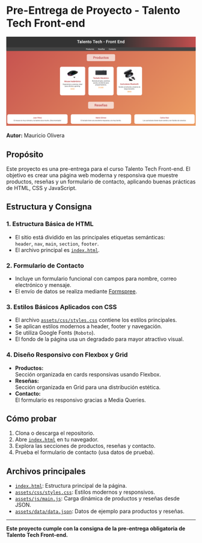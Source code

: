 # Pre-Entrega de Proyecto - Talento Tech Front-end

![Preview del proyecto](preview.png)

**Autor:** Mauricio Olivera

## Propósito

Este proyecto es una pre-entrega para el curso Talento Tech Front-end. El objetivo es crear una página web moderna y responsiva que muestre productos, reseñas y un formulario de contacto, aplicando buenas prácticas de HTML, CSS y JavaScript.

## Estructura y Consigna

### 1. Estructura Básica de HTML

- El sitio está dividido en las principales etiquetas semánticas:  
  `header`, `nav`, `main`, `section`, `footer`.
- El archivo principal es [`index.html`](index.html).

### 2. Formulario de Contacto

- Incluye un formulario funcional con campos para nombre, correo electrónico y mensaje.
- El envío de datos se realiza mediante [Formspree](https://formspree.io/).

### 3. Estilos Básicos Aplicados con CSS

- El archivo [`assets/css/styles.css`](assets/css/styles.css) contiene los estilos principales.
- Se aplican estilos modernos a header, footer y navegación.
- Se utiliza Google Fonts (`Roboto`).
- El fondo de la página usa un degradado para mayor atractivo visual.

### 4. Diseño Responsivo con Flexbox y Grid

- **Productos:**  
  Sección organizada en cards responsivas usando Flexbox.
- **Reseñas:**  
  Sección organizada en Grid para una distribución estética.
- **Contacto:**  
  El formulario es responsivo gracias a Media Queries.

## Cómo probar

1. Clona o descarga el repositorio.
2. Abre [`index.html`](index.html) en tu navegador.
3. Explora las secciones de productos, reseñas y contacto.
4. Prueba el formulario de contacto (usa datos de prueba).

## Archivos principales

- [`index.html`](index.html): Estructura principal de la página.
- [`assets/css/styles.css`](assets/css/styles.css): Estilos modernos y responsivos.
- [`assets/js/main.js`](assets/js/main.js): Carga dinámica de productos y reseñas desde JSON.
- [`assets/data/data.json`](assets/data/data.json): Datos de ejemplo para productos y reseñas.

---

**Este proyecto cumple con la consigna de la pre-entrega obligatoria de Talento Tech Front-end.**